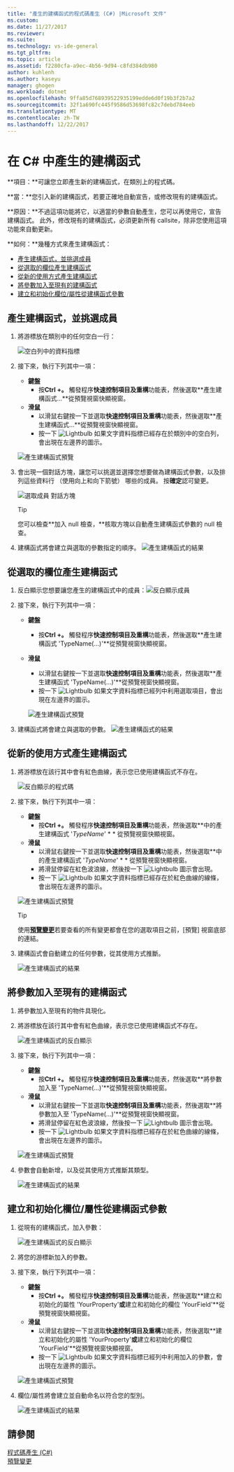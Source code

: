 ```yaml
---
title: "產生的建構函式的程式碼產生 (C#) |Microsoft 文件"
ms.custom: 
ms.date: 11/27/2017
ms.reviewer: 
ms.suite: 
ms.technology: vs-ide-general
ms.tgt_pltfrm: 
ms.topic: article
ms.assetid: f2280cfa-a9ec-4b56-9d94-c8fd384db980
author: kuhlenh
ms.author: kaseyu
manager: ghogen
ms.workload: dotnet
ms.openlocfilehash: 9ffa85d768939522935199edde6d0f19b3f2b7a2
ms.sourcegitcommit: 32f1a690fc445f9586d53698fc82c7debd784eeb
ms.translationtype: MT
ms.contentlocale: zh-TW
ms.lasthandoff: 12/22/2017
---
```

# <a name="generate-a-constructor-in-c"></a>在 C# 中產生的建構函式 #
**項目：**可讓您立即產生新的建構函式，在類別上的程式碼。 

**當：**您引入新的建構函式，若要正確地自動宣告，或修改現有的建構函式。 

**原因：**不過這項功能將它，以適當的參數自動產生，您可以再使用它，宣告建構函式。 此外，修改現有的建構函式，必須更新所有 callsite，除非您使用這項功能來自動更新。

**如何：**幾種方式來產生建構函式：
- [產生建構函式，並挑選成員](#pick)
- [從選取的欄位產生建構函式](#selection)
- [從新的使用方式產生建構函式](#usage)
- [將參數加入至現有的建構函式](#addparameter)
- [建立和初始化欄位/屬性從建構函式參數](#create)

## <a id = "pick"></a>產生建構函式，並挑選成員
1. 將游標放在類別中的任何空白一行：

   ![空白列中的資料指標](media/constructor1_highlight.png)

1. 接下來，執行下列其中一項：
   * **鍵盤**
     * 按**Ctrl +。** 觸發程序**快速控制項目及重構**功能表，然後選取**產生建構函式...**從預覽視窗快顯視窗。
   * **滑鼠**
     * 以滑鼠右鍵按一下並選取**快速控制項目及重構**功能表，然後選取**產生建構函式...**從預覽視窗快顯視窗。
     * 按一下 ![Lightbulb](media/bulb.png) 如果文字資料指標已經存在於類別中的空白列，會出現在左邊界的圖示。

   ![產生建構函式預覽](media/constructor1_preview.png)

1. 會出現一個對話方塊，讓您可以挑選並選擇您想要做為建構函式參數，以及排列這些資料行 （使用向上和向下箭號） 哪些的成員。 按**確定**認可變更。
  
   ![選取成員 對話方塊](media/constructor1_dialog.png)

   >[!TIP] 
   >您可以檢查**加入 null 檢查，**核取方塊以自動產生建構函式參數的 null 檢查。

1. 建構函式將會建立與選取的參數指定的順序。
   ![產生建構函式的結果](media/constructor1_result.png)

## <a id="selection"></a>從選取的欄位產生建構函式
1. 反白顯示您想要讓您產生的建構函式中的成員：![反白顯示成員](media/constructor2_highlight.png)

1. 接下來，執行下列其中一項：
   * **鍵盤**
     * 按**Ctrl +。** 觸發程序**快速控制項目及重構**功能表，然後選取**產生建構函式 'TypeName(...)'**從預覽視窗快顯視窗。
   * **滑鼠**
     * 以滑鼠右鍵按一下並選取**快速控制項目及重構**功能表，然後選取**產生建構函式 'TypeName(...)'**從預覽視窗快顯視窗。
     * 按一下 ![Lightbulb](media/bulb.png) 如果文字資料指標已經列中利用選取項目，會出現在左邊界的圖示。

     ![產生建構函式預覽](media/constructor2_preview.png)

1. 建構函式將會建立與選取的參數。
     ![產生建構函式的結果](media/constructor2_result.png)

## <a id="usage"></a>從新的使用方式產生建構函式
1. 將游標放在該行其中會有紅色曲線，表示您已使用建構函式不存在。

   ![反白顯示的程式碼](media/constructor_highlight.png)

1. 接下來，執行下列其中一項：
   * **鍵盤**
     * 按**Ctrl +。** 觸發程序**快速控制項目及重構**功能表，然後選取**中的產生建構函式 '*TypeName*' * * 從預覽視窗快顯視窗。
   * **滑鼠**
     * 以滑鼠右鍵按一下並選取**快速控制項目及重構**功能表，然後選取**中的產生建構函式 '*TypeName*' * * 從預覽視窗快顯視窗。
     * 將滑鼠停留在紅色波浪線，然後按一下 ![Lightbulb](media/bulb.png) 圖示會出現。
     * 按一下 ![Lightbulb](media/bulb.png) 如果文字資料指標已經存在於紅色曲線的線條，會出現在左邊界的圖示。

   ![產生建構函式預覽](media/constructor_preview.png)

   >[!TIP]
   >使用[**預覽變更**](../../ide/preview-changes.md)若要查看的所有變更都會在您的選取項目之前，[預覽] 視窗底部的連結。

1. 建構函式會自動建立的任何參數，從其使用方式推斷。

   ![產生建構函式的結果](media/constructor_result.png)

## <a id="selection"></a>將參數加入至現有的建構函式
1. 將參數加入至現有的物件具現化。

1. 將游標放在該行其中會有紅色曲線，表示您已使用建構函式不存在。
    
    ![產生建構函式的反白顯示](media/constructor4_highlight.png)

1. 接下來，執行下列其中一項：
   * **鍵盤**
     * 按**Ctrl +。** 觸發程序**快速控制項目及重構**功能表，然後選取**將參數加入至 'TypeName(...)'**從預覽視窗快顯視窗。
   * **滑鼠**
     * 以滑鼠右鍵按一下並選取**快速控制項目及重構**功能表，然後選取**將參數加入至 'TypeName(...)'**從預覽視窗快顯視窗。
     * 將滑鼠停留在紅色波浪線，然後按一下 ![Lightbulb](media/bulb.png) 圖示會出現。
     * 按一下 ![Lightbulb](media/bulb.png) 如果文字資料指標已經存在於紅色曲線的線條，會出現在左邊界的圖示。

    ![產生建構函式預覽](media/constructor4_preview.png)

1. 參數會自動新增，以及從其使用方式推斷其類型。
   
   ![產生建構函式的結果](media/constructor4_result.png)

## <a id="create"></a>建立和初始化欄位/屬性從建構函式參數
1. 從現有的建構函式，加入參數：

   ![產生建構函式的反白顯示](media/constructor5_highlight.png)

1. 將您的游標新加入的參數。

1. 接下來，執行下列其中一項：
   * **鍵盤**
     * 按**Ctrl +。** 觸發程序**快速控制項目及重構**功能表，然後選取**建立和初始化的屬性 'YourProperty'**或**建立和初始化的欄位 'YourField'**從預覽視窗快顯視窗。
   * **滑鼠**
     * 以滑鼠右鍵按一下並選取**快速控制項目及重構**功能表，然後選取**建立和初始化的屬性 'YourProperty'**或**建立和初始化的欄位 'YourField'**從預覽視窗快顯視窗。
     * 按一下 ![Lightbulb](media/bulb.png) 如果文字資料指標已經列中利用加入的參數，會出現在左邊界的圖示。

   ![產生建構函式預覽](media/constructor5_preview.png)

1. 欄位/屬性將會建立並自動命名以符合您的型別。

   ![產生建構函式的結果](media/constructor5_result.png)
  
## <a name="see-also"></a>請參閱  
[程式碼產生 (C#)](../code-generation-csharp.md)  
[預覽變更](../../ide/preview-changes.md)